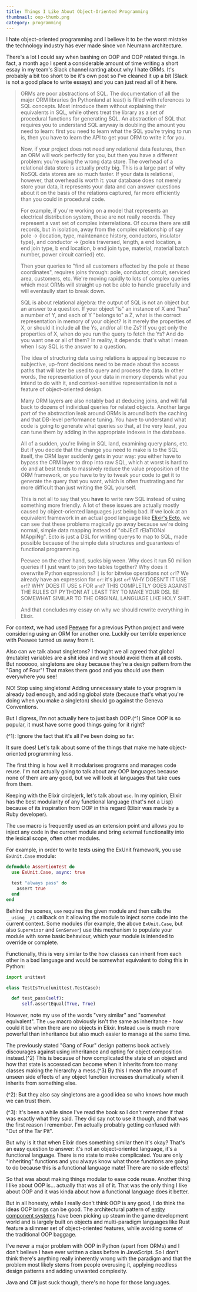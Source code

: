 ```yaml
---
title: Things I Like About Object-Oriented Programming
thumbnail: oop-thumb.png
category: programming
---
```


I hate object-oriented programming and I believe it to be the worst mistake the technology industry has ever made since von Neumann architecture.

There's a lot I could say when bashing on OOP and OOP related things. In fact, a month ago I spent a considerable amount of time writing a short essay in my team's Slack channel ranting about why I hate ORMs. It's probably a bit too short to be it's own post so I've cleaned it up a bit (Slack is not a good place to write essays) and you can just read all of it here.

> ORMs are poor abstractions of SQL. The documentation of all the major ORM libraries (in Pythonland at least) is filled with references to SQL concepts. Most introduce them without explaining their equivalents in SQL, while others treat the library as a set of procedural functions for generating SQL. An abstraction of SQL that requires you to understand SQL anyway is doubling the amount you need to learn: first you need to learn what the SQL you're trying to run is, then you have to learn the API to get your ORM to write it for you.
>
>
> Now, if your project does not need any relational data features, then an ORM will work perfectly for you, but then you have a different problem: you're using the wrong data store. The overhead of a relational data store is actually pretty big. This is a large part of why NoSQL data stores are so much faster. If your data is relational, however, that overhead is worth it: your database does not merely store your data, it represents your data and can answer questions about it on the basis of the relations captured, far more efficiently than you could in procedural code.
>
>
> For example, if you're working on a model that represents an electrical distribution system, these are not really records. They represent a vast set of complex interrelations. Of course there are still records, but in isolation, away from the complex relationship of say pole -> {location, type, maintenance history, conductors, insulator type}, and conductor -> {poles traversed, length, a end location, a end join type, b end location, b end join type, material, material batch number, power circuit carried} etc.
>
>
> Then your queries to "find all customers affected by the pole at these coordinates", requires joins through: pole, conductor, circuit, serviced area, customers, etc. We're moving rapidly to lots of complex queries which most ORMs will straight up not be able to handle gracefully and will eventaully start to break down.
>
>
> SQL is about relational algebra: the output of SQL is not an object but an answer to a question. If your object "is" an instance of X and "has" a number of Y, and each of Y "belongs to" a Z, what is the correct representation in memory of your object? Is it merely the properties of X, or should it include all the Ys, and/or all the Zs? If you get only the properties of X, when do you run the query to fetch the Ys? And do you want one or all of them? In reality, it depends: that's what I mean when I say SQL is the answer to a question.
>
>
> The idea of structuring data using relations is appealing because no subjective, up-front decisions need to be made about the access paths that will later be used to query and process the data. In other words, the representation of your data in memory depends what you intend to do with it, and context-sensitive representation is not a feature of object-oriented design.
>
>
> Many ORM layers are also notably bad at deducing joins, and will fall back to dozens of individual queries for related objects. Another large part of the abstraction leak around ORMs is around both the caching and that DB-level performance tuning. You have to understand what code is going to generate what queries so that, at the very least, you can tune them by adding in the appropriate indexes in the database.
>
>
> All of a sudden, you're living in SQL land, examining query plans, etc. But if you decide that the change you need to make is to the SQL itself, the ORM layer suddenly gets in your way: you either have to bypass the ORM layer to drop into raw SQL, which at worst is hard to do and at best tends to massively reduce the value proposition of the ORM framework, or you have to try to tweak your code to get it to generate the query that you want, which is often frustrating and far more difficult than just writing the SQL yourself.
>
>
> This is not all to say that you **have** to write raw SQL instead of using something more friendly. A lot of these issues are actually mostly caused by object-oriented languages just being bad. If we look at an equivalent framework in an actual good language like [Elixir's Ecto](https://github.com/elixir-ecto/ecto), we can see that these problems magically go away because we're doing normal, simple data mapping instead of "obJEcT rElaTiONal MAppiNg". Ecto is just a DSL for writing querys to map to SQL, made possible because of the simple data structures and guarantees of functional programming.
>
>
> Peewee on the other hand, sucks big ween. Why does it run 50 million queries if I just want to join two tables together? Why does it overwrite Python expressions? `|` is for bitwise operations not `or`!? We already have an expression for `or`: it's just `or`! WHY DOESN'T IT USE `or`!? WHY DOES IT USE `&` FOR `and`? THIS COMPLETLY GOES AGAINST THE RULES OF PYTHON! AT LEAST TRY TO MAKE YOUR DSL BE SOMEWHAT SIMILAR TO THE ORIGINAL LANGUAGE LIKE HOLY SHIT.
>
>
> And that concludes my essay on why we should rewrite everything in Elixir.

For context, we had used [Peewee](https://github.com/coleifer/peewee) for a previous Python project and were considering using an ORM for another one. Luckily our terrible experience with Peewee turned us away from it.

Also can we talk about singletons? I thought we all agreed that global (mutable) variables are a shit idea and we should avoid them at all costs. But noooooo, singletons are okay because they're a design pattern from the "Gang of Four"! That makes them good and you should use them everywhere you see!

NO! Stop using singletons! Adding unnecessary state to your program is already bad enough, and adding global state (because that's what you're doing when you make a singleton) should go against the Geneva Conventions.

But I digress, I'm not actually here to just bash OOP.(^1) Since OOP is so popular, it must have some good things going for it right?

(^1): Ignore the fact that it's all I've been doing so far.

It sure does! Let's talk about some of the things that make me hate object-oriented programming less.

The first thing is how well it modularises programs and manages code reuse. I'm not actually going to talk about any OOP languages because none of them are any good, but we will look at languages that take cues from them.

Keeping with the Elixir circlejerk, let's talk about `use`. In my opinion, Elixir has the best modularity of any functional language (that's not a Lisp) because of its inspiration from OOP in this regard (Elixir was made by a Ruby developer).

The `use` macro is frequently used as an extension point and allows you to inject any code in the current module and bring external functionality into the lexical scope, often other modules.

For example, in order to write tests using the ExUnit framework, you use `ExUnit.Case` module:

```elixir
defmodule AssertionTest do
  use ExUnit.Case, async: true

  test "always pass" do
    assert true
  end
end
```

Behind the scenes, `use` requires the given module and then calls the `__using__/1` callback on it allowing the module to inject some code into the current context. Some modules (for example, the above `ExUnit.Case`, but also `Supervisor` and `GenServer`) use this mechanism to populate your module with some basic behaviour, which your module is intended to override or complete.

Functionally, this is very similar to the how classes can inherit from each other in a bad language and would be somewhat equivalent to doing this in Python:

```python
import unittest

class TestIsTrue(unittest.TestCase):

  def test_pass(self):
      self.assertEqual(True, True)
```

However, note my use of the words "very similar" and "somewhat equivalent". The `use` macro obviously isn't the same as inheritance - how could it be when there are no objects in Elixir. Instead `use` is much more powerful than inheritance but also much easier to manage at the same time.

The previously stated "Gang of Four" design patterns book actively discourages against using inheritance and opting for object composition instead.(^2) This is because of how complicated the state of an object and how that state is accessed can become when it inherits from too many classes making the hierarchy a mess.(^3) By this I mean the amount of unseen side effects of any object function increases dramatically when it inherits from something else.

(^2): But they also say singletons are a good idea so who knows how much we can trust them.

(^3): It's been a while since I've read the book so I don't remember if that was exactly what they said. They did say not to use it though, and that was the first reason I remember. I'm actually probably getting confused with "Out of the Tar Pit".

But why is it that when Elixir does something similar then it's okay? That's an easy question to answer: it's not an object-oriented language, it's a functional language. There is no state to make complicated. You are only "inheriting" functions and you always know what those functions are going to do because this is a functional language mate! There are no side effects!

So that was about making things modular to ease code reuse. Another thing I like about OOP is... actually that was all of it. That was the only thing I like about OOP and it was kinda about how a functional language does it better.

But in all honesty, while I really don't think OOP is any good, I do think the ideas OOP brings can be good. The architectural pattern of [entity component systems](https://en.wikipedia.org/wiki/Entity_component_system) have been picking up steam in the game development world and is largely built on objects and multi-paradigm languages like Rust feature a slimmer set of object-oriented features, while avoiding some of the traditional OOP baggage.

I've never a major problem with OOP in Python (apart from ORMs) and I don't believe I have ever written a class before in JavaScript. So I don't think there's anything really inherently wrong with the paradigm and that the problem most likely stems from people overusing it, applying needless design patterns and adding unwanted complexity.

Java and C# just suck though, there's no hope for those languages.
